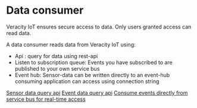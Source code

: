 ﻿---
author: Benedikte Kallåk
description: This section describes who can consume data.
---

# Data consumer

Veracity IoT ensures secure access to data. Only users granted access can read data.

A data consumer reads data from Veracity IoT using:
* Api : query for data using rest-api 
* Listen to subscription queue: Events you have subscribed to are published to your own service bus
* Event hub: Sensor-data can be written directly to an event-hub consuming application can access using connection string
 
[Sensor data query api](IotQueryApi.md)
[Event data query api](EventQueryApi.md)
[Consume events directly from service bus for real-time access](ServiceBusConsumerAzureFunction.md)
